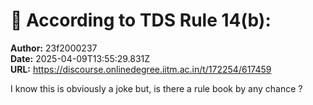 # 📜 According to TDS Rule 14(b):

**Author:** 23f2000237  
**Date:** 2025-04-09T13:55:29.831Z  
**URL:** https://discourse.onlinedegree.iitm.ac.in/t/172254/617459

I know this is obviously a joke but, is there a rule book by any chance ?
